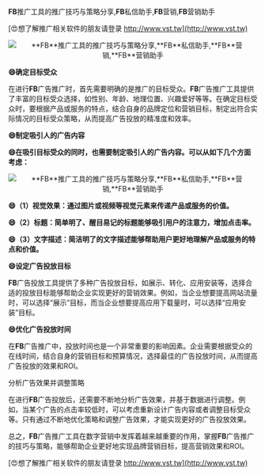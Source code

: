 **FB**推广工具的推广技巧与策略分享,**FB**私信助手,**FB**营销,**FB**营销助手

[😍想了解推广相关软件的朋友请登录 http://www.vst.tw](http://www.vst.tw)

 <center><img src="https://vst.tw/MP4/tuiguang/png/7.png" alt="**FB**推广工具的推广技巧与策略分享,**FB**私信助手,**FB**营销,**FB**营销助手"></center>

**😄确定目标受众**

在进行**FB**广告推广时，首先需要明确的是推广的目标受众。**FB**广告推广工具提供了丰富的目标受众选择，如性别、年龄、地理位置、兴趣爱好等等。在确定目标受众时，要根据产品或服务的特点，结合自身的品牌定位和营销目标，制定出符合实际情况的目标受众策略，从而提高广告投放的精准度和效率。

**😄制定吸引人的广告内容**

**😄在吸引目标受众的同时，也需要制定吸引人的广告内容。可以从如下几个方面考虑：**

 <center><img src="https://vst.tw/MP4/tuiguang/png/3.png" alt="**FB**推广工具的推广技巧与策略分享,**FB**私信助手,**FB**营销,**FB**营销助手"></center>

**😄（1）视觉效果：通过图片或视频等视觉元素来传递产品或服务的价值。**

**😄（2）标题：简单明了、醒目易记的标题能够吸引用户的注意力，增加点击率。**

**😄（3）文字描述：简洁明了的文字描述能够帮助用户更好地理解产品或服务的特点和价值。**

**😄设定广告投放目标**

**FB**广告投放工具提供了多种广告投放目标，如展示、转化、应用安装等，选择合适的投放目标能够帮助企业实现更好的营销效果。例如，当企业想要提高网站流量时，可以选择“展示”目标，而当企业想要提高应用下载量时，可以选择“应用安装”目标。

**😄优化广告投放时间**

在**FB**广告推广中，投放时间也是一个非常重要的影响因素。企业需要根据受众的在线时间，结合自身的营销目标和预算情况，选择最佳的广告投放时间，从而提高广告投放的效果和ROI。

分析广告效果并调整策略

在进行**FB**广告投放后，还需要不断地分析广告效果，并基于数据进行调整。例如，当某个广告的点击率较低时，可以考虑重新设计广告内容或者调整目标受众等。只有通过不断地优化策略和调整广告效果，才能实现更好的广告投放效果。

总之，**FB**广告推广工具在数字营销中发挥着越来越重要的作用，掌握**FB**广告推广的技巧与策略，能够帮助企业更好地实现品牌营销目标，提高营销效果和ROI。

[😍想了解推广相关软件的朋友请登录 http://www.vst.tw](http://www.vst.tw)



